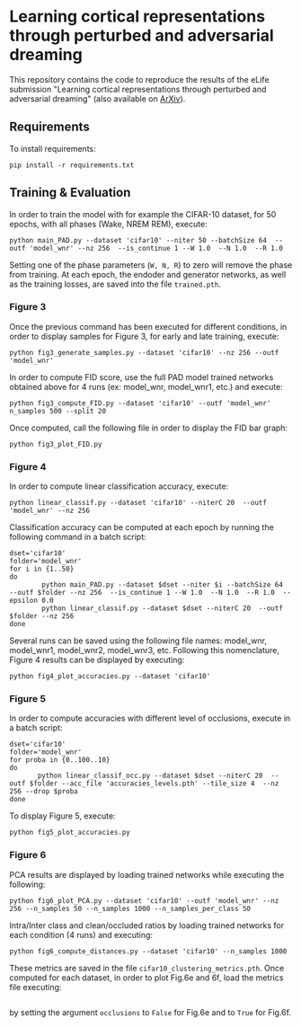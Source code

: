 
# Learning cortical representations through perturbed and adversarial dreaming

This repository contains the code to reproduce the results of the eLife submission "Learning cortical representations through perturbed and adversarial dreaming" (also available on [ArXiv](https://arxiv.org/abs/2109.04261)).

## Requirements 

To install requirements:
 ```
 pip install -r requirements.txt
 
```
## Training & Evaluation 

In order to train the model with for example the CIFAR-10 dataset, for 50 epochs, with all phases (Wake, NREM REM), execute: 
```
python main_PAD.py --dataset 'cifar10' --niter 50 --batchSize 64  --outf 'model_wnr' --nz 256  --is_continue 1 --W 1.0  --N 1.0  --R 1.0 
```

Setting one of the phase parameters (```W, N, R```) to zero will remove the phase from training. At each epoch, the endoder and generator networks, as well as the training losses, are saved into the file ```trained.pth```. 

### Figure 3
Once the previous command has been executed for different conditions, in order to display samples for Figure 3, for early and late training, execute:
```
python fig3_generate_samples.py --dataset 'cifar10' --nz 256 --outf 'model_wnr' 
```
In order to compute FID score, use the full PAD model trained networks obtained above for 4 runs (ex: model_wnr, model_wnr1, etc.) and execute: 
```
python fig3_compute_FID.py --dataset 'cifar10' --outf 'model_wnr' n_samples 500 --split 20
```
Once computed, call the following file in order to display the FID bar graph: 
```
python fig3_plot_FID.py
```



### Figure 4
In order to compute linear classification accuracy, execute: 
```
python linear_classif.py --dataset 'cifar10' --niterC 20  --outf 'model_wnr' --nz 256
```

Classification accuracy can be computed at each epoch by running the following command in a batch script:
```
dset='cifar10'
folder='model_wnr'
for i in {1..50}
do
        python main_PAD.py --dataset $dset --niter $i --batchSize 64  --outf $folder --nz 256  --is_continue 1 --W 1.0  --N 1.0  --R 1.0  --epsilon 0.0 
        python linear_classif.py --dataset $dset --niterC 20  --outf $folder --nz 256
done
```
Several runs can be saved using the following file names: model_wnr, model_wnr1, model_wnr2, model_wnr3, etc. 
Following this nomenclature, Figure 4 results can be displayed by executing:
```
python fig4_plot_accuracies.py --dataset 'cifar10' 
```

### Figure 5
In order to compute accuracies with different level of occlusions, execute in a batch script:
```
dset='cifar10'
folder='model_wnr'
for proba in {0..100..10}
do
       python linear_classif_occ.py --dataset $dset --niterC 20  --outf $folder --acc_file 'accuracies_levels.pth' --tile_size 4  --nz 256 --drop $proba
done

```
To display Figure 5, execute: 
```
python fig5_plot_accuracies.py 
```

### Figure 6 
PCA results are displayed by loading trained networks while executing the following: 
```
python fig6_plot_PCA.py --dataset 'cifar10' --outf 'model_wnr' --nz 256 --n_samples 50 --n_samples 1000 --n_samples_per_class 50 
```
Intra/Inter class and clean/occluded ratios by loading trained networks for each condition (4 runs) and executing: 
```
python fig6_compute_distances.py --dataset 'cifar10' --n_samples 1000 
```
These metrics are saved in the file ```cifar10_clustering_metrics.pth```.
Once computed for each dataset, in order to plot Fig.6e and 6f, load the metrics file executing:  
```python fig6_plot_distances.py --
```
by setting the argument ```occlusions``` to ```False``` for Fig.6e and to ```True``` for Fig.6f. 














